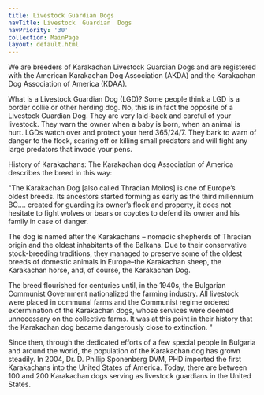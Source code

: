 ```yaml
---
title: Livestock Guardian Dogs
navTitle: Livestock  Guardian  Dogs
navPriority: '30'
collection: MainPage
layout: default.html
---
```

We are breeders of Karakachan Livestock Guardian Dogs and are registered with the American Karakachan Dog Association (AKDA)  and the Karakachan Dog Association of America (KDAA). 

What is a Livestock Guardian Dog (LGD)?    Some people think a LGD is a border collie or other herding dog.  No, this is in fact the opposite of a Livestock Guardian Dog. They are very laid-back and careful of your livestock. They warn the owner when a baby is born, when an animal is hurt.   LGDs watch over and protect your herd 365/24/7. They bark to warn of danger to the flock, scaring off or killing small predators and will fight any large predators that invade your pens. 

History of Karakachans:  The Karakachan dog Association of America describes the breed in this way:

"The Karakachan Dog \[also called Thracian Mollos] is one of Europe’s oldest breeds. Its ancestors started forming as early as the third millennium BC.... created for guarding its owner’s flock and property, it does not hesitate to fight wolves or bears or coyotes to defend its owner and his family in case of danger. 

The dog is named after the Karakachans – nomadic shepherds of Thracian origin and the oldest inhabitants of the Balkans.   Due to their conservative stock-breeding traditions, they managed to preserve some of the oldest breeds of domestic animals in Europe–the Karakachan sheep, the Karakachan horse, and, of course, the Karakachan Dog.

 The breed flourished for centuries until, in the 1940s, the Bulgarian Communist Government nationalized the farming industry.  All livestock were placed in communal farms and the Communist regime ordered extermination of the Karakachan dogs, whose services were deemed unnecessary on the collective farms.   It was at this point in their history that the Karakachan dog became dangerously close to extinction. "

Since then, through the dedicated efforts of a few special people in Bulgaria and around the world, the population of the Karakachan dog has grown steadily.    In 2004, Dr. D. Phillip Sponenberg DVM, PHD imported the first Karakachans into the United States of America.     Today, there are between 100 and 200 Karakachan dogs serving as livestock guardians in the United States.
